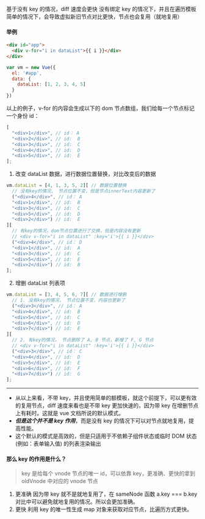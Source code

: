 基于没有 key 的情况，diff 速度会更快
没有绑定 key 的情况下，并且在遍历模板简单的情况下，会导致虚拟新旧节点对比更快，节点也会复用（就地复用）

#### 举例

```html
<div id="app">
  <div v-for="i in dataList">{{ i }}</div>
</div>
```

```javaScript
var vm = new Vue({
  el: '#app',
  data: {
    dataList: [1, 2, 3, 4, 5]
  }
})
```

以上的例子，v-for 的内容会生成以下的 dom 节点数组，我们给每一个节点标记一个身份 id：

```javascript
[
  "<div>1</div>", // id： A
  "<div>2</div>", // id:  B
  "<div>3</div>", // id:  C
  "<div>4</div>", // id:  D
  "<div>5</div>", // id:  E
];
```

1. 改变 dataList 数据，进行数据位置替换，对比改变后的数据

```javascript
vm.dataList = [4, 1, 3, 5, 2][ // 数据位置替换
  // 没有key的情况， 节点位置不变，但是节点innerText内容更新了
  ("<div>4</div>", // id： A
  "<div>1</div>", // id:  B
  "<div>3</div>", // id:  C
  "<div>5</div>", // id:  D
  "<div>2</div>") // id:  E
][
  // 有key的情况，dom节点位置进行了交换，但是内容没有更新
  // <div v-for="i in dataList" :key='i'>{{ i }}</div>
  ("<div>4</div>", // id： D
  "<div>1</div>", // id:  A
  "<div>3</div>", // id:  C
  "<div>5</div>", // id:  E
  "<div>2</div>") // id:  B
];
```

2. 增删 dataList 列表项

```javascript
vm.dataList = [3, 4, 5, 6, 7][ // 数据进行增删
  // 1. 没有key的情况， 节点位置不变，内容也更新了
  ("<div>3</div>", // id： A
  "<div>4</div>", // id:  B
  "<div>5</div>", // id:  C
  "<div>6</div>", // id:  D
  "<div>7</div>") // id:  E
][
  // 2. 有key的情况， 节点删除了 A, B 节点，新增了 F, G 节点
  // <div v-for="i in dataList" :key='i'>{{ i }}</div>
  ("<div>3</div>", // id： C
  "<div>4</div>", // id:  D
  "<div>5</div>", // id:  E
  "<div>6</div>", // id:  F
  "<div>7</div>") // id:  G
];
```

---

- 从以上来看，不带 key，并且使用简单的额模板，就这个前提下，可以更有效的复用节点，diff 速度来看也是不带 key 更加快速的，因为带 key 在增删节点上有耗时。这就是 vue 文档所说的默认模式。
- **_但是这个并不是 key 作用_**，而是没有 key 的情况下可以对节点就地复用，提高性能。
- 这个默认的模式是高效的，但是只适用于不依赖子组件状态或临时 DOM 状态 (例如：表单输入值) 的列表渲染输出

#### 那么 key 的作用是什么？

> key 是给每个 vnode 节点的唯一 id，可以依靠 key，更准确、更快的拿到 oldVnode 中对应的 vnode 节点

1. 更准确
   因为带 key 就不是就地复用了，在 sameNode 函数 a.key === b.key 对比中可以避免就地复用的情况。所以会更加准确。
2. 更快
   利用 key 的唯一性生成 map 对象来获取对应节点，比遍历方式更快。
